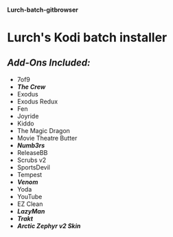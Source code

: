 #### Lurch-batch-gitbrowser
# Lurch's Kodi batch installer 
## *Add-Ons Included:*
- 7of9
- ***The Crew***
- Exodus
- Exodus Redux
- Fen
- Joyride
- Kiddo
- The Magic Dragon
- Movie Theatre Butter
- ***Numb3rs***
- ReleaseBB
- Scrubs v2
- SportsDevil
- Tempest
- ***Venom***
- Yoda
- YouTube
- EZ Clean
- ***LazyMan***
- ***Trakt***
- ***Arctic Zephyr v2 Skin***
